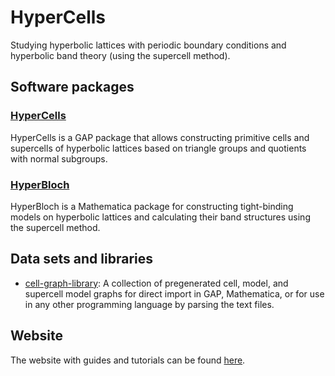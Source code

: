 # HyperCells

Studying hyperbolic lattices with periodic boundary conditions and hyperbolic band theory (using the supercell method).

## Software packages
### [HyperCells](https://github.com/HyperCells/HyperCells)
HyperCells is a GAP package that allows constructing primitive cells and supercells of hyperbolic lattices based on triangle groups and quotients with normal subgroups. 

### [HyperBloch](https://github.com/HyperCells/HyperBloch)
HyperBloch is a Mathematica package for constructing tight-binding models on hyperbolic lattices and calculating their band structures using the supercell method.

## Data sets and libraries
- [cell-graph-library](https://github.com/HyperCells/cell-graph-library): A collection of pregenerated cell, model, and supercell model graphs for direct import in GAP, Mathematica, or for use in any other programming language by parsing the text files.

## Website
The website with guides and tutorials can be found [here](https://github.com/HyperCells/HyperCells.github.io).
